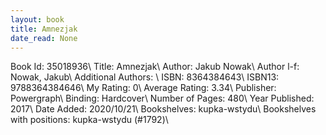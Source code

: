 ```yaml
---
layout: book
title: Amnezjak
date_read: None
---
```


Book Id: 35018936\ 
Title: Amnezjak\ 
Author: Jakub Nowak\ 
Author l-f: Nowak, Jakub\ 
Additional Authors: \ 
ISBN: 8364384643\ 
ISBN13: 9788364384646\ 
My Rating: 0\ 
Average Rating: 3.34\ 
Publisher: Powergraph\ 
Binding: Hardcover\ 
Number of Pages: 480\ 
Year Published: 2017\ 
Date Added: 2020/10/21\ 
Bookshelves: kupka-wstydu\ 
Bookshelves with positions: kupka-wstydu (#1792)\ 

